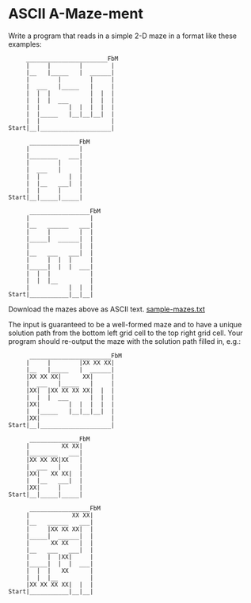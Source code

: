 # ASCII A-Maze-ment

Write a program that reads in a simple 2-D maze in a format like these examples:

```
     _______________________FbM
     |     |        |        |
     |__   |_____   |  ______|
     |        |        |     |
     |  ___   |_____   |     |
     |  |  |           |  |  |
     |  |  |  ___      |  |  |
     |  |        |  |  |  |  |
     |  |_____   |__|__|__|  |
     |  |                    |
Start|__|____________________|

      ______________FbM
     |              |
     |________   ___|
     |        |     |
     |  ___   |     |
     |  |        |  |
     |  |__   ___|  |
     |  |     |     |
Start|__|_____|_____|

      _________________FbM
     |                 |
     |__   ______   ___|
     |     |        |  |
     |_____|  ______|  |
     |              |  |
     |__   ___   ___|  |
     |     |  |  |     |
     |_____|  |  |  ___|
     |  |  |           |
     |  |  |__         |
     |           |  |  |
Start|___________|__|__|

```
Download the mazes above as ASCII text. [sample-mazes.txt](sample-mazes.txt)

The input is guaranteed to be a well-formed maze and to have a unique solution path from the bottom left 
grid cell to the top right grid cell. 
Your program should re-output the maze with the solution path filled in, e.g.:

```
      _______________________FbM
     |     |        |XX XX XX|
     |__   |_____   |  ______|
     |XX XX XX|      XX|     |
     |  ___   |_____   |     |
     |XX|  |XX XX XX XX|  |  |
     |  |  |  ___      |  |  |
     |XX|        |  |  |  |  |
     |  |_____   |__|__|__|  |
     |XX|                    |
Start|__|____________________|

      ______________FbM
     |         XX XX|
     |________   ___|
     |XX XX XX|XX   |
     |  ___   |     |
     |XX|   XX XX|  |
     |  |__   ___|  |
     |XX|     |     |
Start|__|_____|_____|

      _________________FbM
     |            XX XX|
     |__   ______   ___|
     |     |XX XX XX|  |
     |_____|  ______|  |
     |      XX XX   |  |
     |__   ___   ___|  |
     |     |  |XX|     |
     |_____|  |  |  ___|
     |  |  |   XX      |
     |  |  |__         |
     |XX XX XX XX|  |  |
Start|___________|__|__|
```
